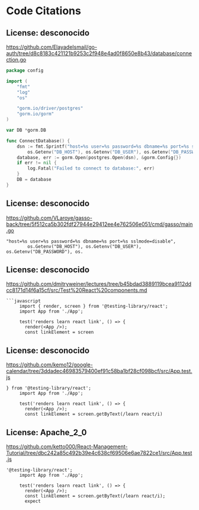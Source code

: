 # Code Citations

## License: desconocido
https://github.com/ElayadeIsmail/go-auth/tree/d8c8183c421121b9253c2f948e4ad0f8650e8b43/database/connection.go

```go
package config

import (
    "fmt"
    "log"
    "os"

    "gorm.io/driver/postgres"
    "gorm.io/gorm"
)

var DB *gorm.DB

func ConnectDatabase() {
    dsn := fmt.Sprintf("host=%s user=%s password=%s dbname=%s port=%s sslmode=disable",
        os.Getenv("DB_HOST"), os.Getenv("DB_USER"), os.Getenv("DB_PASSWORD"), os.Getenv("DB_NAME"), os.Getenv("DB_PORT"))
    database, err := gorm.Open(postgres.Open(dsn), &gorm.Config{})
    if err != nil {
        log.Fatal("Failed to connect to database:", err)
    }
    DB = database
}
```


## License: desconocido
https://github.com/VLaroye/gasso-back/tree/5f512ca5b302fdf27944e29412ee4e762506e051/cmd/gasso/main.go

```
"host=%s user=%s password=%s dbname=%s port=%s sslmode=disable",
		os.Getenv("DB_HOST"), os.Getenv("DB_USER"), os.Getenv("DB_PASSWORD"), os.
```


## License: desconocido
https://github.com/dmitryweiner/lectures/tree/b45bdad3889119bcea9112ddcc8171d14f6a15cf/src/Test%20React%20components.md

```
```javascript
     import { render, screen } from '@testing-library/react';
     import App from './App';

     test('renders learn react link', () => {
       render(<App />);
       const linkElement = screen
```


## License: desconocido
https://github.com/kemo12/google-calendar/tree/3ddadec46983579400ef91c58ba1bf28cf098bcf/src/App.test.js

```
} from '@testing-library/react';
     import App from './App';

     test('renders learn react link', () => {
       render(<App />);
       const linkElement = screen.getByText(/learn react/i)
```


## License: Apache_2_0
https://github.com/ketto000/React-Management-Tutorial/tree/dbc242a85c492b39e4c638cf69506e6ae7822ce1/src/App.test.js

```
'@testing-library/react';
     import App from './App';

     test('renders learn react link', () => {
       render(<App />);
       const linkElement = screen.getByText(/learn react/i);
       expect
```

